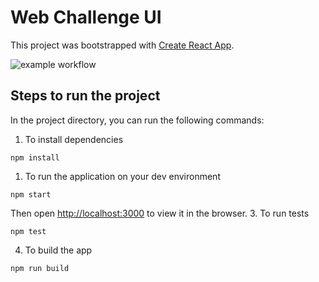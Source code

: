 # Web Challenge UI

This project was bootstrapped with [Create React App](https://github.com/facebook/create-react-app).

![example workflow](https://github.com/cmutagorama/got-ui/actions/workflows/build.yml/badge.svg)
## Steps to run the project

In the project directory, you can run the following commands:

1. To install dependencies
```
npm install
```
1. To run the application on your dev environment
```
npm start
```
Then open [http://localhost:3000](http://localhost:3000) to view it in the browser.
3. To run tests
```
npm test
```
4. To build the app
```
npm run build
```